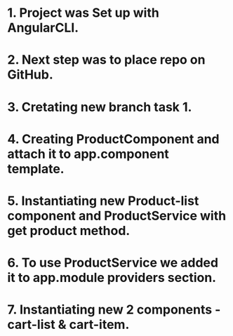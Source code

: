 # 1. Project was Set up with AngularCLI.
# 2. Next step was to place repo on GitHub.
# 3. Cretating new branch task 1.
# 4. Creating ProductComponent and attach it to app.component template.
# 5. Instantiating new Product-list component and ProductService with get product method.
# 6. To use ProductService we added it to app.module providers section.
# 7. Instantiating new 2 components - cart-list & cart-item.